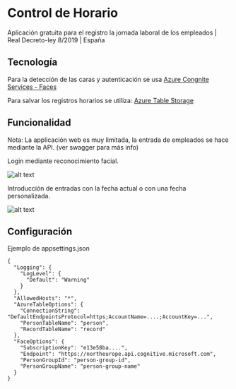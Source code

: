 # Control de Horario
Aplicación gratuita para el registro la jornada laboral de los empleados | Real Decreto-ley 8/2019 | España

## Tecnología

Para la detección de las caras y autenticación se usa [Azure Congnite Services - Faces](https://azure.microsoft.com/es-es/services/cognitive-services/face/)

Para salvar los registros horarios se utiliza: [Azure Table Storage](https://azure.microsoft.com/es-es/services/storage/tables/)

## Funcionalidad

Nota: La applicación web es muy limitada, la entrada de empleados se hace mediante la API. (ver swagger para más info)

Login mediante reconocimiento facial.

![alt text](https://i.ibb.co/fntyX5T/login.png)

Introducción de entradas con la fecha actual o con una fecha personalizada.

![alt text](https://i.ibb.co/pynxrNT/records.png)

## Configuración

Ejemplo de appsettings.json

```
{
  "Logging": {
    "LogLevel": {
      "Default": "Warning"
    }
  },
  "AllowedHosts": "*",
  "AzureTableOptions": {
    "ConnectionString": "DefaultEndpointsProtocol=https;AccountName=....;AccountKey=...",
    "PersonTableName": "person",
    "RecordTableName": "record"
  },
  "FaceOptions": {
    "SubscriptionKey": "e13e58ba....",
    "Endpoint": "https://northeurope.api.cognitive.microsoft.com",
    "PersonGroupId": "person-group-id",
    "PersonGroupName": "person-group-name"
  }
}
```
